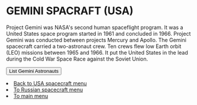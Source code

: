 # GEMINI SPACRAFT (USA)

Project Gemini was NASA's second human spaceflight program. It was a United States space program started in 1961 and concluded in 1966. Project Gemini was conducted between projects Mercury and Apollo. The Gemini spacecraft carried a two-astronaut crew. Ten crews flew low Earth orbit (LEO) missions between 1965 and 1966. It put the United States in the lead during the Cold War Space Race against the Soviet Union.


<div>
  <button id="getGemini" type="button"> List Gemini Astronauts  </button>
</div>
<div>
  <ul id='bar'>
  </ul>
</div>

<p>
  <li><a href="usa.html">Back to USA spacecraft menu</a> </li> 
  <li><a href="russian.html">To Russian spacecraft menu</a></li>
  <li><a href="index.html">To main menu</a></li>
  </p>
  <p>
   <img alt="" class="fifty-percent" src="/images/Gemini.jpg"/>
  </p>    

